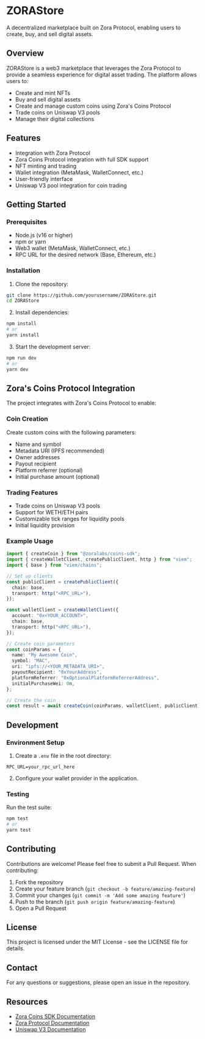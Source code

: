 # ZORAStore

A decentralized marketplace built on Zora Protocol, enabling users to create, buy, and sell digital assets.

## Overview

ZORAStore is a web3 marketplace that leverages the Zora Protocol to provide a seamless experience for digital asset trading. The platform allows users to:

- Create and mint NFTs
- Buy and sell digital assets
- Create and manage custom coins using Zora's Coins Protocol
- Trade coins on Uniswap V3 pools
- Manage their digital collections

## Features

- Integration with Zora Protocol
- Zora Coins Protocol integration with full SDK support
- NFT minting and trading
- Wallet integration (MetaMask, WalletConnect, etc.)
- User-friendly interface
- Uniswap V3 pool integration for coin trading

## Getting Started

### Prerequisites

- Node.js (v16 or higher)
- npm or yarn
- Web3 wallet (MetaMask, WalletConnect, etc.)
- RPC URL for the desired network (Base, Ethereum, etc.)

### Installation

1. Clone the repository:
```bash
git clone https://github.com/yourusername/ZORAStore.git
cd ZORAStore
```

2. Install dependencies:
```bash
npm install
# or
yarn install
```

3. Start the development server:
```bash
npm run dev
# or
yarn dev
```

## Zora's Coins Protocol Integration

The project integrates with Zora's Coins Protocol to enable:

### Coin Creation
Create custom coins with the following parameters:
- Name and symbol
- Metadata URI (IPFS recommended)
- Owner addresses
- Payout recipient
- Platform referrer (optional)
- Initial purchase amount (optional)

### Trading Features
- Trade coins on Uniswap V3 pools
- Support for WETH/ETH pairs
- Customizable tick ranges for liquidity pools
- Initial liquidity provision

### Example Usage

```typescript
import { createCoin } from "@zoralabs/coins-sdk";
import { createWalletClient, createPublicClient, http } from "viem";
import { base } from "viem/chains";

// Set up clients
const publicClient = createPublicClient({
  chain: base,
  transport: http("<RPC_URL>"),
});

const walletClient = createWalletClient({
  account: "0x<YOUR_ACCOUNT>",
  chain: base,
  transport: http("<RPC_URL>"),
});

// Create coin parameters
const coinParams = {
  name: "My Awesome Coin",
  symbol: "MAC",
  uri: "ipfs://<YOUR_METADATA_URI>",
  payoutRecipient: "0xYourAddress",
  platformReferrer: "0xOptionalPlatformReferrerAddress",
  initialPurchaseWei: 0n,
};

// Create the coin
const result = await createCoin(coinParams, walletClient, publicClient);
```

## Development

### Environment Setup

1. Create a `.env` file in the root directory:
```env
RPC_URL=your_rpc_url_here
```

2. Configure your wallet provider in the application.

### Testing

Run the test suite:
```bash
npm test
# or
yarn test
```

## Contributing

Contributions are welcome! Please feel free to submit a Pull Request. When contributing:

1. Fork the repository
2. Create your feature branch (`git checkout -b feature/amazing-feature`)
3. Commit your changes (`git commit -m 'Add some amazing feature'`)
4. Push to the branch (`git push origin feature/amazing-feature`)
5. Open a Pull Request

## License

This project is licensed under the MIT License - see the LICENSE file for details.

## Contact

For any questions or suggestions, please open an issue in the repository.

## Resources

- [Zora Coins SDK Documentation](https://docs.zora.co/coins/sdk/create-coin)
- [Zora Protocol Documentation](https://docs.zora.co)
- [Uniswap V3 Documentation](https://docs.uniswap.org/contracts/v3/overview)